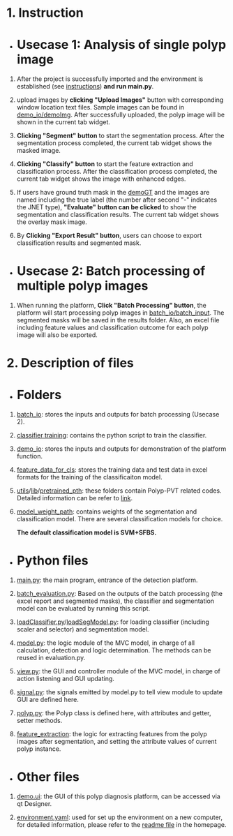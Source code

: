 # 1. Instruction 

- # Usecase 1: Analysis of single polyp image

1. After the project is successfully imported and the environment is established (see [instructions](https://github.com/Myosotis1111/Polyp-diagnosis-platform/tree/main)) **and run main.py**.

2. upload images by **clicking "Upload Images"** button with corresponding window location text files. Sample images can be found in [demo_io/demoImg](https://github.com/Myosotis1111/Polyp-diagnosis-platform/tree/main/Diagnosis_Platform/demo_io/demoImg). After successfully uploaded, the polyp image will be shown in the current tab widget.

3. **Clicking "Segment" button** to start the segmentation process. After the segmentation process completed, the current tab widget shows the masked image. 

4. **Clicking "Classify" button** to start the feature extraction and classification process. After the classification process completed, the current tab widget shows the image with enhanced edges.

5. If users have ground truth mask in the [demoGT](https://github.com/Myosotis1111/Polyp-diagnosis-platform/tree/main/Diagnosis_Platform/demo_io/demoGT) and the images are named including the true label (the number after second "-" indicates the JNET type), **"Evaluate" button can be clicked** to show the segmentation and classification results. The current tab widget shows the overlay mask image.

6. By **Clicking "Export Result" button**, users can choose to export classification results and segmented mask.

- # Usecase 2: Batch processing of multiple polyp images

1. When running the platform, **Click "Batch Processing" button**, the platform will start processing polyp images in [batch_io/batch_input](https://github.com/Myosotis1111/Polyp-diagnosis-platform/tree/main/Diagnosis_Platform/batch_io/batch_input). The segmented masks will be saved in the results folder. Also, an excel file including feature values and classification outcome for each polyp image will also be exported.

# 2. Description of files

- # Folders

1. [batch_io](https://github.com/Myosotis1111/Polyp-diagnosis-platform/tree/main/Diagnosis_Platform/batch_io): stores the inputs and outputs for batch processing (Usecase 2).

2. [classifier training](https://github.com/Myosotis1111/Polyp-diagnosis-platform/tree/main/Diagnosis_Platform/classifier%20training): contains the python script to train the classifier.

3. [demo_io](https://github.com/Myosotis1111/Polyp-diagnosis-platform/tree/main/Diagnosis_Platform/demo_io): stores the inputs and outputs for demonstration of the platform function.

4. [feature_data_for_cls](https://github.com/Myosotis1111/Polyp-diagnosis-platform/tree/main/Diagnosis_Platform/feature_data_for_cls): stores the training data and test data in excel formats for the training of the classificaiton model.

5. [utils](https://github.com/Myosotis1111/Polyp-diagnosis-platform/tree/main/Diagnosis_Platform/utils)/[lib](https://github.com/Myosotis1111/Polyp-diagnosis-platform/tree/main/Diagnosis_Platform/lib)/[pretrained_pth](https://github.com/Myosotis1111/Polyp-diagnosis-platform/tree/main/Diagnosis_Platform/pretrained_pth): these folders contain Polyp-PVT related codes. Detailed information can be refer to [link](https://github.com/DengPingFan/Polyp-PVT).

6. [model_weight_path](https://github.com/Myosotis1111/Polyp-diagnosis-platform/tree/main/Diagnosis_Platform/model_weight_path): contains weights of the segmentation and classification model. There are several classification models for choice.

    **The default classification model is SVM+SFBS.**

- # Python files

1. [main.py](https://github.com/Myosotis1111/Polyp-diagnosis-platform/blob/main/Diagnosis_Platform/main.py): the main program, entrance of the detection platform.

2. [batch_evaluation.py](https://github.com/Myosotis1111/Polyp-diagnosis-platform/blob/main/Diagnosis_Platform/batch_evaluation.py): Based on the outputs of the batch processing (the excel report and segmented masks), the classifier and segmentation model can be evaluated by running this script.

3. [loadClassifier.py](https://github.com/Myosotis1111/Polyp-diagnosis-platform/blob/main/Diagnosis_Platform/loadClassifier.py)/[loadSegModel.py](https://github.com/Myosotis1111/Polyp-diagnosis-platform/blob/main/Diagnosis_Platform/loadSegModel.py): for loading classifier (including scaler and selector) and segmentation model.

4. [model.py](https://github.com/Myosotis1111/Polyp-diagnosis-platform/blob/main/Diagnosis_Platform/model.py): the logic module of the MVC model, in charge of all calculation, detection and logic determination. The methods can be reused in evaluation.py.

5. [view.py](https://github.com/Myosotis1111/Polyp-diagnosis-platform/blob/main/Diagnosis_Platform/view.py): the GUI and controller module of the MVC model, in charge of action listening and GUI updating.

6. [signal.py](https://github.com/Myosotis1111/Polyp-diagnosis-platform/blob/main/Diagnosis_Platform/signal.py): the signals emitted by model.py to tell view module to update GUI are defined here.

7. [polyp.py](https://github.com/Myosotis1111/Polyp-diagnosis-platform/blob/main/Diagnosis_Platform/polyp.py): the Polyp class is defined here, with attributes and getter, setter methods.

8. [feature_extraction](https://github.com/Myosotis1111/Polyp-diagnosis-platform/blob/main/Diagnosis_Platform/feature_extraction.py): the logic for extracting features from the polyp images after segmentation, and setting the attribute values of current polyp instance.

- # Other files

1. [demo.ui](https://github.com/Myosotis1111/Polyp-diagnosis-platform/blob/main/Diagnosis_Platform/demo.ui): the GUI of this polyp diagnosis platform, can be accessed via qt Designer.

2. [environment.yaml](https://github.com/Myosotis1111/Polyp-diagnosis-platform/blob/main/Diagnosis_Platform/environment.yaml): used for set up the environment on a new computer, for detailed information, please refer to the [readme file](https://github.com/Myosotis1111/Polyp-diagnosis-platform/tree/main) in the homepage.

